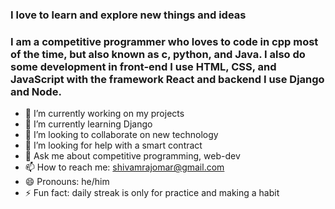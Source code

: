 ### I love to learn and explore new things and ideas
### I am a competitive programmer who loves to code in cpp most of the time, but also known as c, python, and Java. I also do some development in front-end I use HTML, CSS, and JavaScript with the framework React and backend I use Django and Node.


- 🔭 I’m currently working on my projects
- 🌱 I’m currently learning Django
- 👯 I’m looking to collaborate on new technology
- 🤔 I’m looking for help with a smart contract
- 💬 Ask me about competitive programming, web-dev
- 📫 How to reach me: shivamrajomar@gmail.com
- 😄 Pronouns: he/him
- ⚡ Fun fact: daily streak is only for practice and making a habit

